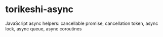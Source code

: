 # torikeshi-async
JavaScript async helpers: cancellable promise, cancellation token, async lock, async queue, async coroutines
